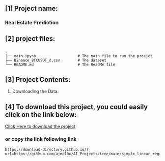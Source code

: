 [1] Project name:
-----------------------------------------------
### Real Estate Prediction 


[2] project files:
-----------------------------------------------
### 
    .
    ├── main.ipynb                   # The main file to run the proejct
    ├── Binance_BTCUSDT_d.csv        # The dataset
    └── README.md                    # The ReadMe file



[3] Project Contents:
-----------------------------------------------
1. Downloading the Data.



[4] To download this project, you could easily click on the link below:
-----------------------------------------------
[Click Here to download the project](https://download-directory.github.io/?url=https://github.com/ajee10x/AI_Projects/tree/main/simple_linear_regression_btc_usdt)

### or copy the link following link
    https://download-directory.github.io/?url=https://github.com/ajee10x/AI_Projects/tree/main/simple_linear_regression_btc_usdt




